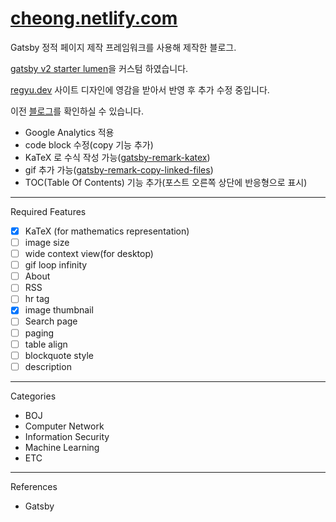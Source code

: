 # [cheong.netlify.com](https://cheong.netlify.com/)

Gatsby 정적 페이지 제작 프레임워크를 사용해 제작한 블로그.

[gatsby v2 starter lumen](https://github.com/GatsbyCentral/gatsby-v2-starter-lumen)을 커스텀 하였습니다.

[regyu.dev](https://www.regyu.dev) 사이트 디자인에 영감을 받아서 반영 후 추가 수정 중입니다.

이전 [블로그](https://younghk.github.io/)를 확인하실 수 있습니다.

- Google Analytics 적용
- code block 수정(copy 기능 추가)
- KaTeX 로 수식 작성 가능([gatsby-remark-katex](https://www.gatsbyjs.org/packages/gatsby-remark-katex/))
- gif 추가 가능([gatsby-remark-copy-linked-files](https://www.gatsbyjs.org/packages/gatsby-remark-copy-linked-files/?=copy-))
- TOC(Table Of Contents) 기능 추가(포스트 오른쪽 상단에 반응형으로 표시)

---

Required Features  

- [x] KaTeX (for mathematics representation)
- [ ] image size
- [ ] wide context view(for desktop)
- [ ] gif loop infinity
- [ ] About
- [ ] RSS
- [ ] hr tag
- [x] image thumbnail  
- [ ] Search page
- [ ] paging  
- [ ] table align
- [ ] blockquote style
- [ ] description

---

Categories

- BOJ
- Computer Network
- Information Security
- Machine Learning
- ETC

---

References

- Gatsby